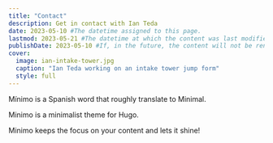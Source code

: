 ```yaml
---
title: "Contact"
description: Get in contact with Ian Teda
date: 2023-05-10 #The datetime assigned to this page.
lastmod: 2023-05-21 #The datetime at which the content was last modified.
publishDate: 2023-05-10 #If, in the future, the content will not be rendered unless the --buildFuture flag is passed to Hugo.
cover:
  image: ian-intake-tower.jpg
  caption: "Ian Teda working on an intake tower jump form"
  style: full
---
```


Mínimo is a Spanish word that roughly translate to Minimal.

Minimo is a minimalist theme for Hugo.

Minimo keeps the focus on your content and lets it shine!
